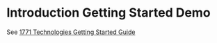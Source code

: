 # Introduction Getting Started Demo

See [1771 Technologies Getting Started Guide](https://1771technologies/docs/intro-getting-started)

